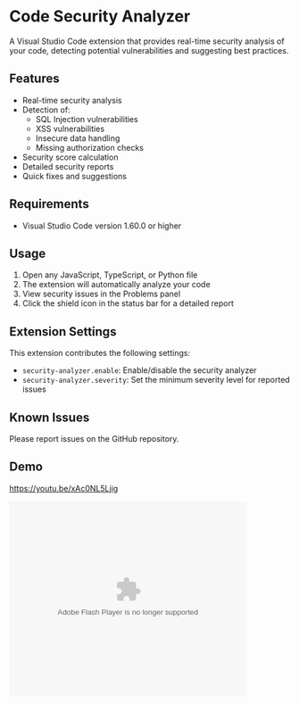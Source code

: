 # Code Security Analyzer

A Visual Studio Code extension that provides real-time security analysis of your code, detecting potential vulnerabilities and suggesting best practices.

## Features

- Real-time security analysis
- Detection of:
  - SQL Injection vulnerabilities
  - XSS vulnerabilities
  - Insecure data handling
  - Missing authorization checks
- Security score calculation
- Detailed security reports
- Quick fixes and suggestions

## Requirements

- Visual Studio Code version 1.60.0 or higher


## Usage

1. Open any JavaScript, TypeScript, or Python file
2. The extension will automatically analyze your code
3. View security issues in the Problems panel
4. Click the shield icon in the status bar for a detailed report

## Extension Settings

This extension contributes the following settings:

* `security-analyzer.enable`: Enable/disable the security analyzer
* `security-analyzer.severity`: Set the minimum severity level for reported issues

## Known Issues

Please report issues on the GitHub repository.

## Demo
https://youtu.be/xAc0NL5Ljig
<object width="425" height="350">
  <param name="movie" value="http://www.youtube.com/user/wwwLoveWatercom?v=BTRN1YETpyg" />
  <param name="wmode" value="transparent" />
  <embed src="http://www.youtube.com/user/wwwLoveWatercom?v=BTRN1YETpyg"
         type="application/x-shockwave-flash"
         wmode="transparent" width="425" height="350" />
</object>
